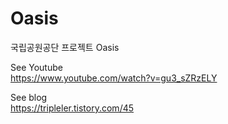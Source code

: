 # Oasis
국립공원공단 프로젝트 Oasis

See Youtube  
https://www.youtube.com/watch?v=gu3_sZRzELY

See blog  
https://tripleler.tistory.com/45
